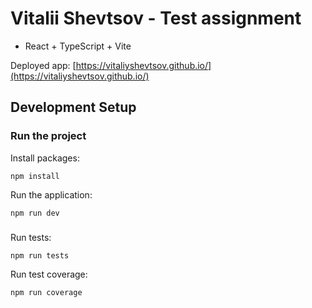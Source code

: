 # Vitalii Shevtsov - Test assignment

- React + TypeScript + Vite

Deployed app: [https://vitaliyshevtsov.github.io/](https://vitaliyshevtsov.github.io/)

## Development Setup

### Run the project

Install packages:

```
npm install
```

Run the application:

```
npm run dev
```

###

Run tests:

```
npm run tests
```

Run test coverage:

```
npm run coverage
```
